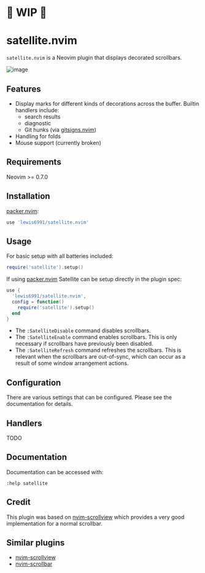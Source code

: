# 🚧 WIP 🚧

# satellite.nvim

`satellite.nvim` is a Neovim plugin that displays decorated scrollbars.

![image](https://user-images.githubusercontent.com/7904185/167670068-8660fe2e-eb5a-45df-912d-479eb43e0239.png)


## Features

* Display marks for different kinds of decorations across the buffer. Builtin handlers include:
  * search results
  * diagnostic
  * Git hunks (via [gitsigns.nvim])
* Handling for folds
* Mouse support (currently broken)

## Requirements

Neovim >= 0.7.0

## Installation

[packer.nvim]:
```lua
use 'lewis6991/satellite.nvim'
```

## Usage

For basic setup with all batteries included:
```lua
require('satellite').setup()
```

If using [packer.nvim] Satellite can be setup directly in the plugin spec:

```lua
use {
  'lewis6991/satellite.nvim',
  config = function()
    require('satellite').setup()
  end
}
```

* The `:SatelliteDisable` command disables scrollbars.
* The `:SatelliteEnable` command enables scrollbars. This is only necessary
  if scrollbars have previously been disabled.
* The `:SatelliteRefresh` command refreshes the scrollbars. This is relevant
  when the scrollbars are out-of-sync, which can occur as a result of some
  window arrangement actions.

## Configuration

There are various settings that can be configured. Please see the documentation
for details.

## Handlers

TODO

## Documentation

Documentation can be accessed with:

```nvim
:help satellite
```

## Credit

This plugin was based on [nvim-scrollview] which provides a very good implementation for a normal scrollbar.

## Similar plugins

- [nvim-scrollview]
- [nvim-scrollbar]

[gitsigns.nvim]: https://github.com/lewis6991/gitsigns.nvim
[nvim-scrollbar]: https://github.com/petertriho/nvim-scrollbar
[nvim-scrollview]: https://github.com/dstein64/nvim-scrollview
[packer.nvim]: https://github.com/wbthomason/packer.nvim
